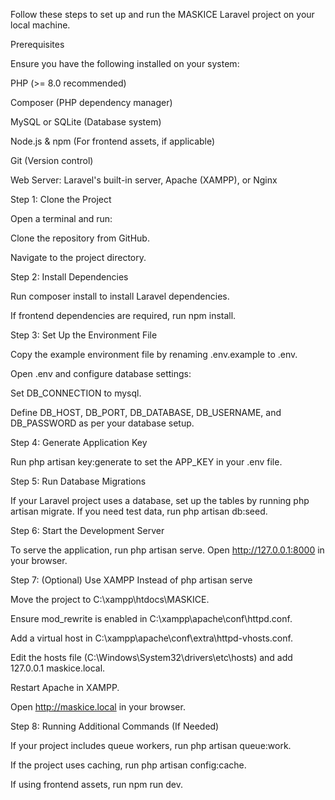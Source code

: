 Follow these steps to set up and run the MASKICE Laravel project on your local machine.

Prerequisites

Ensure you have the following installed on your system:

PHP (>= 8.0 recommended)

Composer (PHP dependency manager)

MySQL or SQLite (Database system)

Node.js & npm (For frontend assets, if applicable)

Git (Version control)

Web Server: Laravel's built-in server, Apache (XAMPP), or Nginx



Step 1: Clone the Project

Open a terminal and run:

Clone the repository from GitHub.

Navigate to the project directory.



Step 2: Install Dependencies

Run composer install to install Laravel dependencies.

If frontend dependencies are required, run npm install.



Step 3: Set Up the Environment File

Copy the example environment file by renaming .env.example to .env.

Open .env and configure database settings:

Set DB_CONNECTION to mysql.

Define DB_HOST, DB_PORT, DB_DATABASE, DB_USERNAME, and DB_PASSWORD as per your database setup.



Step 4: Generate Application Key

Run php artisan key:generate to set the APP_KEY in your .env file.



Step 5: Run Database Migrations

If your Laravel project uses a database, set up the tables by running php artisan migrate. If you need test data, run php artisan db:seed.



Step 6: Start the Development Server

To serve the application, run php artisan serve. Open http://127.0.0.1:8000 in your browser.



Step 7: (Optional) Use XAMPP Instead of php artisan serve

Move the project to C:\xampp\htdocs\MASKICE.

Ensure mod_rewrite is enabled in C:\xampp\apache\conf\httpd.conf.

Add a virtual host in C:\xampp\apache\conf\extra\httpd-vhosts.conf.

Edit the hosts file (C:\Windows\System32\drivers\etc\hosts) and add 127.0.0.1 maskice.local.

Restart Apache in XAMPP.

Open http://maskice.local in your browser.



Step 8: Running Additional Commands (If Needed)

If your project includes queue workers, run php artisan queue:work.

If the project uses caching, run php artisan config:cache.

If using frontend assets, run npm run dev.
